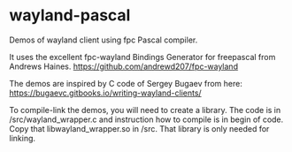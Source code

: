 # wayland-pascal
Demos of wayland client using fpc Pascal compiler.

It uses the excellent fpc-wayland Bindings Generator for freepascal from Andrews Haines.
https://github.com/andrewd207/fpc-wayland

The demos are inspired by C code of Sergey Bugaev from here:
https://bugaevc.gitbooks.io/writing-wayland-clients/

To compile-link the demos, you will need to create a library.
The code  is in /src/wayland_wrapper.c and instruction how to compile is in begin of code.
Copy that libwayland_wrapper.so in /src. That library is only needed for linking.
